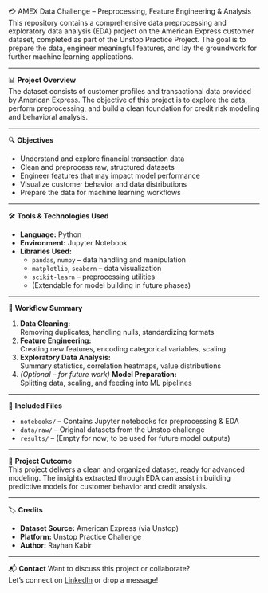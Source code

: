 💳 AMEX Data Challenge – Preprocessing, Feature Engineering & Analysis  
This repository contains a comprehensive data preprocessing and exploratory data analysis (EDA) project on the American Express customer dataset, completed as part of the Unstop Practice Project. The goal is to prepare the data, engineer meaningful features, and lay the groundwork for further machine learning applications.

---

📊 **Project Overview**  
The dataset consists of customer profiles and transactional data provided by American Express. The objective of this project is to explore the data, perform preprocessing, and build a clean foundation for credit risk modeling and behavioral analysis.

---

🔍 **Objectives**
- Understand and explore financial transaction data  
- Clean and preprocess raw, structured datasets  
- Engineer features that may impact model performance  
- Visualize customer behavior and data distributions  
- Prepare the data for machine learning workflows

---

🛠️ **Tools & Technologies Used**
- **Language:** Python  
- **Environment:** Jupyter Notebook  
- **Libraries Used:**
  - `pandas`, `numpy` – data handling and manipulation  
  - `matplotlib`, `seaborn` – data visualization  
  - `scikit-learn` – preprocessing utilities  
  - (Extendable for model building in future phases)

---

🔄 **Workflow Summary**
1. **Data Cleaning:**  
   Removing duplicates, handling nulls, standardizing formats  
2. **Feature Engineering:**  
   Creating new features, encoding categorical variables, scaling  
3. **Exploratory Data Analysis:**  
   Summary statistics, correlation heatmaps, value distributions  
4. *(Optional – for future work)* **Model Preparation:**  
   Splitting data, scaling, and feeding into ML pipelines

---

📁 **Included Files**
- `notebooks/` – Contains Jupyter notebooks for preprocessing & EDA  
- `data/raw/` – Original datasets from the Unstop challenge  
- `results/` – (Empty for now; to be used for future model outputs)

---

🎯 **Project Outcome**  
This project delivers a clean and organized dataset, ready for advanced modeling. The insights extracted through EDA can assist in building predictive models for customer behavior and credit analysis.

---

🏷️ **Credits**
- **Dataset Source:** American Express (via Unstop)
- **Platform:** Unstop Practice Challenge  
- **Author:** Rayhan Kabir

---

📬 **Contact**
Want to discuss this project or collaborate?  
Let’s connect on [LinkedIn](#) or drop a message!

